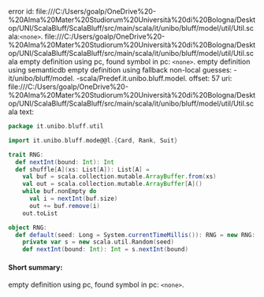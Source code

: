 error id: file:///C:/Users/goalp/OneDrive%20-%20Alma%20Mater%20Studiorum%20Università%20di%20Bologna/Desktop/UNI/ScalaBluff/ScalaBluff/src/main/scala/it/unibo/bluff/model/util/Util.scala:`<none>`.
file:///C:/Users/goalp/OneDrive%20-%20Alma%20Mater%20Studiorum%20Università%20di%20Bologna/Desktop/UNI/ScalaBluff/ScalaBluff/src/main/scala/it/unibo/bluff/model/util/Util.scala
empty definition using pc, found symbol in pc: `<none>`.
empty definition using semanticdb
empty definition using fallback
non-local guesses:
	 -it/unibo/bluff/model.
	 -scala/Predef.it.unibo.bluff.model.
offset: 57
uri: file:///C:/Users/goalp/OneDrive%20-%20Alma%20Mater%20Studiorum%20Università%20di%20Bologna/Desktop/UNI/ScalaBluff/ScalaBluff/src/main/scala/it/unibo/bluff/model/util/Util.scala
text:
```scala
package it.unibo.bluff.util

import it.unibo.bluff.mode@@l.{Card, Rank, Suit}

trait RNG:
  def nextInt(bound: Int): Int
  def shuffle[A](xs: List[A]): List[A] =
    val buf = scala.collection.mutable.ArrayBuffer.from(xs)
    val out = scala.collection.mutable.ArrayBuffer[A]()
    while buf.nonEmpty do
      val i = nextInt(buf.size)
      out += buf.remove(i)
    out.toList

object RNG:
  def default(seed: Long = System.currentTimeMillis()): RNG = new RNG:
    private var s = new scala.util.Random(seed)
    def nextInt(bound: Int): Int = s.nextInt(bound)

```


#### Short summary: 

empty definition using pc, found symbol in pc: `<none>`.